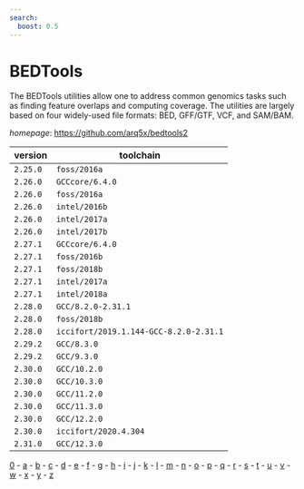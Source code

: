 ```yaml
---
search:
  boost: 0.5
---
```

# BEDTools

The BEDTools utilities allow one to address common genomics tasks such as finding feature overlaps  and computing coverage. The utilities are largely based on four widely-used file formats: BED, GFF/GTF, VCF,  and SAM/BAM.

*homepage*: <https://github.com/arq5x/bedtools2>

version | toolchain
--------|----------
``2.25.0`` | ``foss/2016a``
``2.26.0`` | ``GCCcore/6.4.0``
``2.26.0`` | ``foss/2016a``
``2.26.0`` | ``intel/2016b``
``2.26.0`` | ``intel/2017a``
``2.26.0`` | ``intel/2017b``
``2.27.1`` | ``GCCcore/6.4.0``
``2.27.1`` | ``foss/2016b``
``2.27.1`` | ``foss/2018b``
``2.27.1`` | ``intel/2017a``
``2.27.1`` | ``intel/2018a``
``2.28.0`` | ``GCC/8.2.0-2.31.1``
``2.28.0`` | ``foss/2018b``
``2.28.0`` | ``iccifort/2019.1.144-GCC-8.2.0-2.31.1``
``2.29.2`` | ``GCC/8.3.0``
``2.29.2`` | ``GCC/9.3.0``
``2.30.0`` | ``GCC/10.2.0``
``2.30.0`` | ``GCC/10.3.0``
``2.30.0`` | ``GCC/11.2.0``
``2.30.0`` | ``GCC/11.3.0``
``2.30.0`` | ``GCC/12.2.0``
``2.30.0`` | ``iccifort/2020.4.304``
``2.31.0`` | ``GCC/12.3.0``

[0](../0/index.md) - [a](../a/index.md) - [b](../b/index.md) - [c](../c/index.md) - [d](../d/index.md) - [e](../e/index.md) - [f](../f/index.md) - [g](../g/index.md) - [h](../h/index.md) - [i](../i/index.md) - [j](../j/index.md) - [k](../k/index.md) - [l](../l/index.md) - [m](../m/index.md) - [n](../n/index.md) - [o](../o/index.md) - [p](../p/index.md) - [q](../q/index.md) - [r](../r/index.md) - [s](../s/index.md) - [t](../t/index.md) - [u](../u/index.md) - [v](../v/index.md) - [w](../w/index.md) - [x](../x/index.md) - [y](../y/index.md) - [z](../z/index.md)

